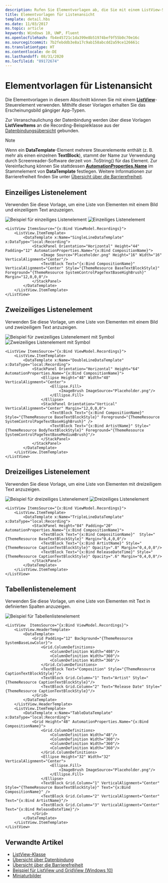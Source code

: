 ```yaml
---
description: Rufen Sie Elementvorlagen ab, die Sie mit einem ListView-Steuerelement verwenden können, um einzelne, doppelte, dreifache und tabellarische Listenelemente anzuzeigen.
title: Elementvorlagen für Listenansicht
template: detail.hbs
ms.date: 11/03/2017
ms.topic: article
keywords: Windows 10, UWP, Fluent
ms.openlocfilehash: fb4e45721c1da399e8b51974bef9f55b0c70e16c
ms.sourcegitcommit: 7b2febddb3e8a17c9ab158abcdd2a59ce126661c
ms.translationtype: HT
ms.contentlocale: de-DE
ms.lasthandoff: 08/31/2020
ms.locfileid: "89172674"
---
```

# <a name="item-templates-for-list-view"></a>Elementvorlagen für Listenansicht

Die Elementvorlagen in diesem Abschnitt können Sie mit einem [**ListView**](/uwp/api/Windows.UI.Xaml.Controls.ListView)-Steuerelement verwenden. Mithilfe dieser Vorlagen erhalten Sie das Erscheinungsbild gängiger App-Typen. 

Zur Veranschaulichung der Datenbindung werden über diese Vorlagen **ListViewItems** an die Recording-Beispielklasse aus der [Datenbindungsübersicht](../../data-binding/data-binding-quickstart.md) gebunden.

> [!NOTE] 
> Wenn ein **DataTemplate**-Element mehrere Steuerelemente enthält (z. B. mehr als einen einzelnen **TextBlock**), stammt der Name zur Verwendung durch Screenreader-Software derzeit von .ToString() für das Element. Zur Vereinfachung können Sie stattdessen [**AutomationProperties.Name**](/uwp/api/windows.ui.xaml.automation.automationproperties) im Stammelement von **DataTemplate** festlegen. Weitere Informationen zur Barrierefreiheit finden Sie unter [Übersicht über die Barrierefreiheit](../accessibility/accessibility-overview.md).

## <a name="single-line-list-item"></a>Einzeiliges Listenelement
Verwenden Sie diese Vorlage, um eine Liste von Elementen mit einem Bild und einzeiligem Text anzuzeigen.

![Beispiel für einzeiliges Listenelement](images/listitems/singlelineexample.png)
![Einzeiliges Listenelement](images/listitems/singlelineicon.png)
```xaml
<ListView ItemsSource="{x:Bind ViewModel.Recordings}">
    <ListView.ItemTemplate>
        <DataTemplate x:Name="SingleLineDataTemplate" x:DataType="local:Recording">
            <StackPanel Orientation="Horizontal" Height="44" Padding="12" AutomationProperties.Name="{x:Bind CompositionName}">
                <Image Source="Placeholder.png" Height="16" Width="16" VerticalAlignment="Center"/>
                <TextBlock Text="{x:Bind CompositionName}" VerticalAlignment="Center" Style="{ThemeResource BaseTextBlockStyle}" Foreground="{ThemeResource SystemControlPageTextBaseHighBrush}" Margin="12,0,0,0"/>
            </StackPanel>
        </DataTemplate>
    </ListView.ItemTemplate>
</ListView>
```

## <a name="double-line-list-item"></a>Zweizeiliges Listenelement 
Verwenden Sie diese Vorlage, um eine Liste von Elementen mit einem Bild und zweizeiligem Text anzuzeigen.

![Beispiel für zweizeiliges Listenelement mit Symbol](images/listitems/doublelineexample.png) 
![Zweizeiliges Listenelement mit Symbol](images/listitems/doublelineicon.png)

```xaml
<ListView ItemsSource="{x:Bind ViewModel.Recordings}">
    <ListView.ItemTemplate>
        <DataTemplate x:Name="DoubleLineDataTemplate" x:DataType="local:Recording">
            <StackPanel Orientation="Horizontal" Height="64" AutomationProperties.Name="{x:Bind CompositionName}">
                <Ellipse Height="48" Width="48" VerticalAlignment="Center">
                    <Ellipse.Fill>
                        <ImageBrush ImageSource="Placeholder.png"/>
                    </Ellipse.Fill>
                </Ellipse>
                <StackPanel Orientation="Vertical" VerticalAlignment="Center" Margin="12,0,0,0">
                    <TextBlock Text="{x:Bind CompositionName}"  Style="{ThemeResource BaseTextBlockStyle}" Foreground="{ThemeResource SystemControlPageTextBaseHighBrush}" />
                    <TextBlock Text="{x:Bind ArtistName}" Style="{ThemeResource BodyTextBlockStyle}" Foreground="{ThemeResource SystemControlPageTextBaseMediumBrush}"/>
                </StackPanel>
            </StackPanel>
        </DataTemplate>
    </ListView.ItemTemplate>
</ListView>
```

## <a name="triple-line-list-item"></a>Dreizeiliges Listenelement
Verwenden Sie diese Vorlage, um eine Liste von Elementen mit dreizeiligem Text anzuzeigen.

![Beispiel für dreizeiliges Listenelement](images/listitems/triplelineexample.png)
![Dreizeiliges Listenelement](images/listitems/tripleline.png)

```xaml
<ListView ItemsSource="{x:Bind ViewModel.Recordings}">
    <ListView.ItemTemplate>
        <DataTemplate x:Name="TripleLineDataTemplate" x:DataType="local:Recording">
            <StackPanel Height="84" Padding="20" AutomationProperties.Name="{x:Bind CompositionName}">
                <TextBlock Text="{x:Bind CompositionName}"  Style="{ThemeResource BaseTextBlockStyle}" Margin="0,4,0,0"/>
                <TextBlock Text="{x:Bind ArtistName}" Style="{ThemeResource CaptionTextBlockStyle}" Opacity=".8" Margin="0,4,0,0"/>
                <TextBlock Text="{x:Bind ReleaseDateTime}" Style="{ThemeResource CaptionTextBlockStyle}" Opacity=".6" Margin="0,4,0,0"/>
            </StackPanel>
        </DataTemplate>
    </ListView.ItemTemplate>
</ListView>
```

## <a name="table-list-item"></a>Tabellenlistenelement
Verwenden Sie diese Vorlage, um eine Liste von Elementen mit Text in definierten Spalten anzuzeigen.

![Beispiel für Tabellenlistenelement](images/listitems/tablelist.png)
```xaml
<ListView  ItemsSource="{x:Bind ViewModel.Recordings}">
    <ListView.HeaderTemplate>
        <DataTemplate>
            <Grid Padding="12" Background="{ThemeResource SystemBaseLowColor}">
                <Grid.ColumnDefinitions>
                    <ColumnDefinition Width="408"/>
                    <ColumnDefinition Width="360"/>
                    <ColumnDefinition Width="360"/>
                </Grid.ColumnDefinitions>
                <TextBlock Text="Composition" Style="{ThemeResource CaptionTextBlockStyle}"/>
                <TextBlock Grid.Column="1" Text="Artist" Style="{ThemeResource CaptionTextBlockStyle}"/>
                <TextBlock Grid.Column="2" Text="Release Date" Style="{ThemeResource CaptionTextBlockStyle}"/>
            </Grid>
        </DataTemplate>
    </ListView.HeaderTemplate>
    <ListView.ItemTemplate>
        <DataTemplate x:Name="TableDataTemplate" x:DataType="local:Recording">
            <Grid Height="48" AutomationProperties.Name="{x:Bind CompositionName}">
                <Grid.ColumnDefinitions>
                    <ColumnDefinition Width="48"/>
                    <ColumnDefinition Width="360"/>
                    <ColumnDefinition Width="360"/>
                    <ColumnDefinition Width="360"/>
                </Grid.ColumnDefinitions>
                <Ellipse Height="32" Width="32" VerticalAlignment="Center">
                    <Ellipse.Fill>
                        <ImageBrush ImageSource="Placeholder.png"/>
                    </Ellipse.Fill>
                </Ellipse>
                <TextBlock Grid.Column="1" VerticalAlignment="Center" Style="{ThemeResource BaseTextBlockStyle}" Text="{x:Bind CompositionName}" />
                <TextBlock Grid.Column="2" VerticalAlignment="Center" Text="{x:Bind ArtistName}"/>
                <TextBlock Grid.Column="3" VerticalAlignment="Center" Text="{x:Bind ReleaseDateTime}"/>
            </Grid>
        </DataTemplate>
    </ListView.ItemTemplate>
</ListView>
```

## <a name="related-articles"></a>Verwandte Artikel
- [ListView-Klasse](/uwp/api/windows.ui.xaml.controls.listview)
- [Übersicht über Datenbindung](../../data-binding/data-binding-quickstart.md)
- [Übersicht über die Barrierefreiheit](../accessibility/accessibility-overview.md)
- [Beispiel für ListView und GridView (Windows 10)](https://github.com/Microsoft/Windows-universal-samples/tree/master/Samples/XamlListView)
- [Miniaturbilder](../../files/thumbnails.md)